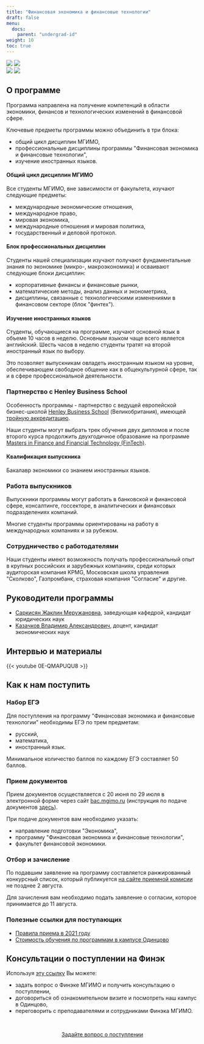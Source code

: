 ```yaml
---
title: "Финансовая экономика и финансовые технологии"
draft: false
menu:
  docs:
    parent: "undergrad-id"
weight: 10
toc: true
---
```


![](https://img.shields.io/badge/Направление_подготовки-Экономика-blue) ![](https://img.shields.io/badge/%D0%95%D0%93%D0%AD-%D0%A0%D1%83%D1%81%D1%81%D0%BA%D0%B8%D0%B9_|_%D0%9C%D0%B0%D1%82%D0%B5%D0%BC%D0%B0%D1%82%D0%B8%D0%BA%D0%B0_|_%D0%98%D0%BD%D0%BE%D1%81%D1%82%D1%80%D0%B0%D0%BD%D0%BD%D1%8B%D0%B9%20%D1%8F%D0%B7%D1%8B%D0%BA-blue)  
![](https://img.shields.io/badge/Всего_мест-25-blue) ![](https://img.shields.io/badge/Бюджетные_места-5-brightgreen)

## О программе

Программа направлена на получение компетенций в области экономики,
финансов и технологических изменений в финансовой сфере. 

Ключевые предметы программы можно объединить в три блока:

- общий цикл дисциплин МГИМО,
- профессиональные дисциплины программы "Финансовая экономика и финансовые технологии",
- изучение иностранных языков.

#### Общий цикл дисциплин МГИМО

Все студенты МГИМО, вне зависимости от факультета, изучают следующие предметы:

- международные экономические отношения,
- международное право,
- мировая экономика,
- международные отношения и мировая политика,
- государственный и деловой протокол.

#### Блок профессиональных дисциплин

Студенты нашей специализации изучают получают фундаментальные знания по экономике
(микро-, макроэкономика) и осваивают следующие блоки дисциплин:

- корпоративные финансы и финансовые рынки,
- математические методы, анализ данных и эконометрика,
- дисциплины, связанные с технологическими изменениями в финансовом секторе (блок "финтех").

#### Изучение иностранных языков

Студенты, обучающиеся на программе, изучают основной язык в объеме 10 часов в неделю.
Основным языком чаще всего является английский. Шесть часов в неделю студенты тратят на второй иностранный язык по выбору.

Это позволяет выпускникам овладеть иностранным языком на уровне, обеспечивающем свободное общение 
как в общекультурной сфере, так и в сфере профессиональной деятельности.

### Партнерство с Henley Business School

Особенность программы - партнерство с ведущей европейской бизнес-школой
[Henley Business School](https://www.henley.ac.uk/) (Великобритания),
имеющей [тройную аккредитацию](https://www.henley.ac.uk/why/accreditations).

Наши студенты могут выбрать трек обучения двух дипломов
и после второго курса продолжить двухгодичное образование на программе
[Masters in Finance and Financial Technology (FinTech)][henley].

[henley]: https://www.icmacentre.ac.uk/study/masters/msc-finance-and-financial-technology-fintech

#### Квалификация выпускника 

Бакалавр экономики со знанием иностранных языков.

### Работа выпускников

Выпускники программы могут работать в банковской и финансовой сфере, консалтинге, госсекторе,
в аналитических и финансовых подразделениях компаний.

Многие студенты программы ориентированы на работу в международных компаниях и за рубежом.

### Сотрудничество c работодателями

Наши студенты имеют возможность получать профессиональный опыт в крупных российских и зарубежных компаниях, среди которых аудиторская компания KPMG, Московская школа управления "Сколково", Газпромбанк, страховая компания "Согласие" и другие.

## Руководители программы

- [Саркисян Жаклин Меружановна](https://mgimo.ru/people/sarkisyan-zhaklin/), заведующая кафедрой, кандидат юридических наук
- [Казачков Владимир Александрович](https://mgimo.ru/people/kazachkov/), доцент, кандидат экономических наук

## Интервью и материалы

{{< youtube 0E-QMAPUQU8 >}}

## Как к нам поступить

### Набор ЕГЭ

Для поступления на программу "Финансовая экономика и финансовые технологии" необходимы
ЕГЭ по трем предметам:

- русский,
- математика,
- иностранный язык.

Минимальное количество баллов по каждому ЕГЭ составляет 50 баллов.

### Прием документов

Прием документов осуществляется с 20 июня по 29 июля
в электронной форме через сайт [bac.mgimo.ru](https://bac.mgimo.ru/auth/login)
(инструкция по подаче документов [здесь](https://mgimo.ru/about/news/main/bac-reg-online-2021/)).

При подаче документов вам необходимо указать:

- направление подготовки "Экономика",
- программу "Финансовая экономика и финансовые технологии",
- факультет финансовой экономики.

### Отбор и зачисление

По подавшим заявление на программу составляется ранжированный конкурсный список,
который публикуется [на сайте приемной комисии](https://abiturient.mgimo.ru)
не позднее 2 августа.

Для зачисления вам необходимо подать заявление о согласии, которое принимается
до 11 августа.

### Полезные ссылки для поступающих

- [Правила приема в 2021 году](https://abiturient.mgimo.ru/pravila-priema#2.1)
- [Стоимость обучения по программам в кампусе Одинцово](http://pk.odin.mgimo.ru/doc/21/stoim21.pdf)

## Консультации о поступлении на Финэк

Используя [эту ссылку](https://forms.gle/tRBb3VAGNyV53uAv5) Вы можете:

- задать вопрос о Финэке МГИМО и получить консультацию о поступлении,
- договориться об ознакомительном визите и посмотреть наш кампус в Одинцово,
- переговорить с преподавателями и сотрудниками Финэка МГИМО.

<br><div align="center">
<a class="btn btn-primary btn-lg px-4 mb-2"  href="https://forms.gle/tRBb3VAGNyV53uAv5" role="button">Задайте вопрос о поступлении</a>
</div>
